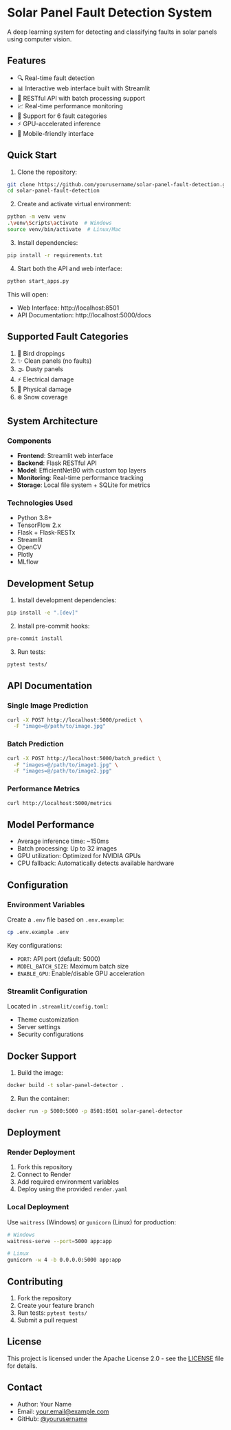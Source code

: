 # Solar Panel Fault Detection System

A deep learning system for detecting and classifying faults in solar panels using computer vision.

## Features

- 🔍 Real-time fault detection
- 📊 Interactive web interface built with Streamlit
- 🚀 RESTful API with batch processing support
- 📈 Real-time performance monitoring
- 🎯 Support for 6 fault categories
- ⚡ GPU-accelerated inference
- 📱 Mobile-friendly interface

## Quick Start

1. Clone the repository:
```bash
git clone https://github.com/yourusername/solar-panel-fault-detection.git
cd solar-panel-fault-detection
```

2. Create and activate virtual environment:
```bash
python -m venv venv
.\venv\Scripts\activate  # Windows
source venv/bin/activate  # Linux/Mac
```

3. Install dependencies:
```bash
pip install -r requirements.txt
```

4. Start both the API and web interface:
```bash
python start_apps.py
```

This will open:
- Web Interface: http://localhost:8501
- API Documentation: http://localhost:5000/docs

## Supported Fault Categories

1. 🦅 Bird droppings
2. ✨ Clean panels (no faults)
3. 🌫️ Dusty panels
4. ⚡ Electrical damage
5. 💢 Physical damage
6. ❄️ Snow coverage

## System Architecture

### Components

- **Frontend**: Streamlit web interface
- **Backend**: Flask RESTful API
- **Model**: EfficientNetB0 with custom top layers
- **Monitoring**: Real-time performance tracking
- **Storage**: Local file system + SQLite for metrics

### Technologies Used

- Python 3.8+
- TensorFlow 2.x
- Flask + Flask-RESTx
- Streamlit
- OpenCV
- Plotly
- MLflow

## Development Setup

1. Install development dependencies:
```bash
pip install -e ".[dev]"
```

2. Install pre-commit hooks:
```bash
pre-commit install
```

3. Run tests:
```bash
pytest tests/
```

## API Documentation

### Single Image Prediction

```bash
curl -X POST http://localhost:5000/predict \
  -F "image=@/path/to/image.jpg"
```

### Batch Prediction

```bash
curl -X POST http://localhost:5000/batch_predict \
  -F "images=@/path/to/image1.jpg" \
  -F "images=@/path/to/image2.jpg"
```

### Performance Metrics

```bash
curl http://localhost:5000/metrics
```

## Model Performance

- Average inference time: ~150ms
- Batch processing: Up to 32 images
- GPU utilization: Optimized for NVIDIA GPUs
- CPU fallback: Automatically detects available hardware

## Configuration

### Environment Variables

Create a `.env` file based on `.env.example`:
```bash
cp .env.example .env
```

Key configurations:
- `PORT`: API port (default: 5000)
- `MODEL_BATCH_SIZE`: Maximum batch size
- `ENABLE_GPU`: Enable/disable GPU acceleration

### Streamlit Configuration

Located in `.streamlit/config.toml`:
- Theme customization
- Server settings
- Security configurations

## Docker Support

1. Build the image:
```bash
docker build -t solar-panel-detector .
```

2. Run the container:
```bash
docker run -p 5000:5000 -p 8501:8501 solar-panel-detector
```

## Deployment

### Render Deployment

1. Fork this repository
2. Connect to Render
3. Add required environment variables
4. Deploy using the provided `render.yaml`

### Local Deployment

Use `waitress` (Windows) or `gunicorn` (Linux) for production:
```bash
# Windows
waitress-serve --port=5000 app:app

# Linux
gunicorn -w 4 -b 0.0.0.0:5000 app:app
```

## Contributing

1. Fork the repository
2. Create your feature branch
3. Run tests: `pytest tests/`
4. Submit a pull request

## License

This project is licensed under the Apache License 2.0 - see the [LICENSE](LICENSE) file for details.

## Contact

- Author: Your Name
- Email: your.email@example.com
- GitHub: [@yourusername](https://github.com/yourusername)